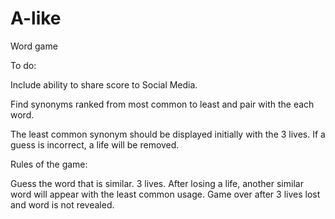 # A-like
Word game

To do:

Include ability to share score to Social Media.

Find synonyms ranked from most common to least and pair
with the each word.

The least common synonym should be displayed initially with the
3 lives. If a guess is incorrect, a life will be removed.

Rules of the game:

Guess the word that is similar.
3 lives. 
After losing a life, another similar word will appear with the least common usage.
Game over after 3 lives lost and word is not revealed.

